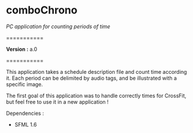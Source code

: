 comboChrono
===========

*PC application for counting periods of time*

===========

**Version :** a.0

===========

This application takes a schedule description file and count time according it. Each period can be delimited by audio tags, and be illustrated with a specific image.

The first goal of this application was to handle correctly times for CrossFit, but feel free to use it in a new application !

Dependencies :
- SFML 1.6
